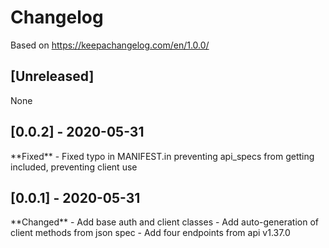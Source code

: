 Changelog
==========
Based on https://keepachangelog.com/en/1.0.0/

<h2>[Unreleased]</h2>
None

<h2>[0.0.2] - 2020-05-31</h2>
**Fixed**
- Fixed typo in MANIFEST.in preventing api_specs from getting included, preventing client use

<h2>[0.0.1] - 2020-05-31</h2>
**Changed**
- Add base auth and client classes
- Add auto-generation of client methods from json spec
- Add four endpoints from api v1.37.0